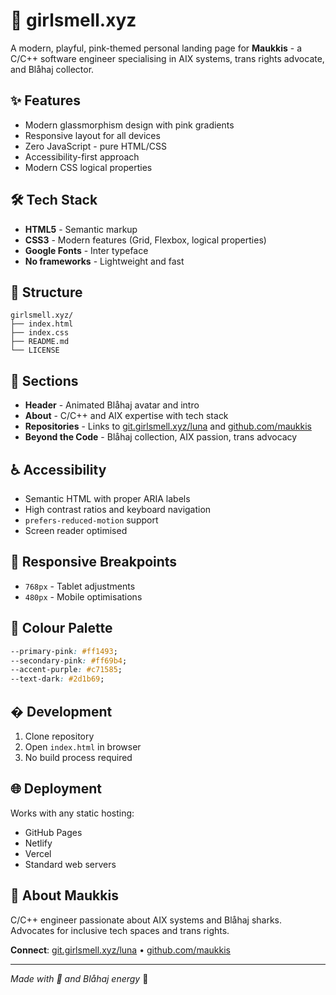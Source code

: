 # 🦈 girlsmell.xyz

A modern, playful, pink-themed personal landing page for **Maukkis** - a C/C++ software engineer specialising in AIX systems, trans rights advocate, and Blåhaj collector.

## ✨ Features

- Modern glassmorphism design with pink gradients
- Responsive layout for all devices
- Zero JavaScript - pure HTML/CSS
- Accessibility-first approach
- Modern CSS logical properties

## 🛠️ Tech Stack

- **HTML5** - Semantic markup
- **CSS3** - Modern features (Grid, Flexbox, logical properties)
- **Google Fonts** - Inter typeface
- **No frameworks** - Lightweight and fast

## 📁 Structure

```
girlsmell.xyz/
├── index.html
├── index.css
├── README.md
└── LICENSE
```

## 🎯 Sections

- **Header** - Animated Blåhaj avatar and intro
- **About** - C/C++ and AIX expertise with tech stack
- **Repositories** - Links to [git.girlsmell.xyz/luna](https://git.girlsmell.xyz/luna) and [github.com/maukkis](https://github.com/maukkis)
- **Beyond the Code** - Blåhaj collection, AIX passion, trans advocacy

## ♿ Accessibility

- Semantic HTML with proper ARIA labels
- High contrast ratios and keyboard navigation
- `prefers-reduced-motion` support
- Screen reader optimised

## 📱 Responsive Breakpoints

- `768px` - Tablet adjustments
- `480px` - Mobile optimisations

## 🎨 Colour Palette

```css
--primary-pink: #ff1493;
--secondary-pink: #ff69b4;
--accent-purple: #c71585;
--text-dark: #2d1b69;
```

## � Development

1. Clone repository
2. Open `index.html` in browser
3. No build process required

## 🌐 Deployment

Works with any static hosting:

- GitHub Pages
- Netlify
- Vercel
- Standard web servers

## 💖 About Maukkis

C/C++ engineer passionate about AIX systems and Blåhaj sharks. Advocates for inclusive tech spaces and trans rights.

**Connect**: [git.girlsmell.xyz/luna](https://git.girlsmell.xyz/luna) • [github.com/maukkis](https://github.com/maukkis)

---

_Made with 💖 and Blåhaj energy_ 🦈
